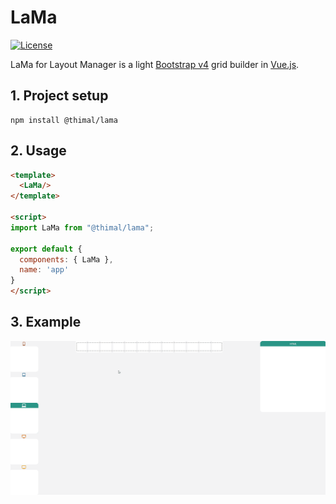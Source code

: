 # LaMa

[![License](https://img.shields.io/badge/License-Apache%202.0-blue.svg)](https://opensource.org/licenses/Apache-2.0)


LaMa for Layout Manager is a light [Bootstrap v4](https://getbootstrap.com/) grid builder in [Vue.js](https://vuejs.org/).

## 1. Project setup
```
npm install @thimal/lama
```

## 2. Usage
```html
<template>
  <LaMa/>
</template>

<script>
import LaMa from "@thimal/lama";

export default {
  components: { LaMa },
  name: 'app'
}
</script>
```

## 3. Example
![Demo](https://raw.githubusercontent.com/tmallet/LaMa/master/demo.gif)

